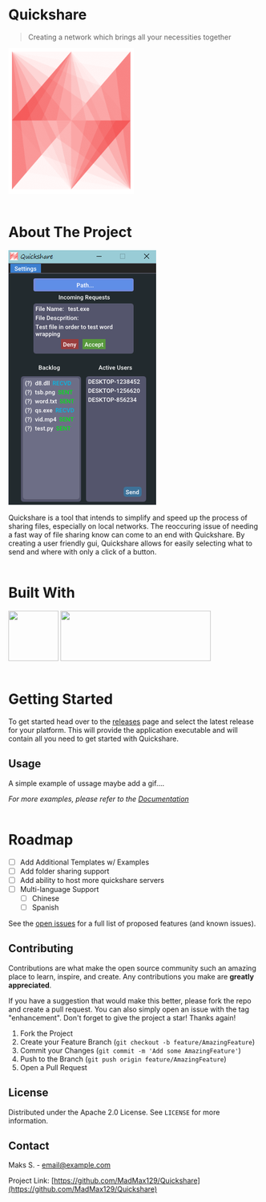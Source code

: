 # Quickshare
> Creating a network which brings all your necessities together

<!-- [![Contributors][contributors-shield]][contributors-url]
[![Stargazers][stars-shield]][stars-url]
[![Issues][issues-shield]][issues-url]
[![MIT License][license-shield]][license-url] -->

<img src="images/logo.png" width="250" height="290"/>
<br />
<br />

<!-- ABOUT THE PROJECT -->
# About The Project

<!-- Add screen shot of gui -->
[![Product Name Screen Shot][product-screenshot]](https://example.com)

Quickshare is a tool that intends to simplify and speed up the process of sharing files, especially on local networks. The reoccuring issue of needing a fast way of file sharing know can come to an end with Quickshare. By creating a user friendly gui, Quickshare allows for easily selecting what to send and where with only a click of a button.
<br />
<br />

# Built With

<img src="https://upload.wikimedia.org/wikipedia/commons/1/18/ISO_C%2B%2B_Logo.svg" width=100 height=100>

<img src="https://cloud.githubusercontent.com/assets/8225057/9825766/8b0de6c8-58cd-11e5-960f-0eeed4004d6c.png" width=300 height=100>
<br />
<br />

<!-- GETTING STARTED -->
# Getting Started

To get started head over to the [releases](https://github.com/MadMax129/Quickshare/releases/) page and select the latest release for your platform. This will provide the application executable and will contain all you need to get started with Quickshare.

<!-- USAGE EXAMPLES -->
## Usage

A simple example of ussage maybe add a gif....

_For more examples, please refer to the [Documentation](https://example.com)_
<br />
<br />

<!-- ROADMAP -->
# Roadmap
- [ ] Add Additional Templates w/ Examples
- [ ] Add folder sharing support
- [ ] Add ability to host more quickshare servers
- [ ] Multi-language Support
    - [ ] Chinese
    - [ ] Spanish

See the [open issues](https://github.com/MadMax129/Quickshare/issues) for a full list of proposed features (and known issues).

<!-- CONTRIBUTING -->
## Contributing

Contributions are what make the open source community such an amazing place to learn, inspire, and create. Any contributions you make are **greatly appreciated**.

If you have a suggestion that would make this better, please fork the repo and create a pull request. You can also simply open an issue with the tag "enhancement".
Don't forget to give the project a star! Thanks again!

1. Fork the Project
2. Create your Feature Branch (`git checkout -b feature/AmazingFeature`)
3. Commit your Changes (`git commit -m 'Add some AmazingFeature'`)
4. Push to the Branch (`git push origin feature/AmazingFeature`)
5. Open a Pull Request

<!-- LICENSE -->
## License

Distributed under the Apache 2.0 License. See `LICENSE` for more information.

<!-- CONTACT -->
## Contact

Maks S. - email@example.com

Project Link: [https://github.com/MadMax129/Quickshare](https://github.com/MadMax129/Quickshare)


<!-- MARKDOWN LINKS & IMAGES -->
<!-- https://www.markdownguide.org/basic-syntax/#reference-style-links -->
[contributors-shield]: https://img.shields.io/github/contributors/MadMax129/Quickshare.svg?style=for-the-badge
[stars-shield]: https://img.shields.io/github/stars/MadMax129/Quickshare.svg?style=for-the-badge
[issues-shield]: https://img.shields.io/github/issues/MadMax129/Quickshare.svg?style=for-the-badge
[license-shield]: https://img.shields.io/github/license/MadMax129/Quickshare.svg?style=for-the-badge

[contributors-url]: https://github.com/MadMax129/Quickshare/graphs/contributors
[stars-url]: https://github.com/MadMax129/Quickshare/stargazers
[issues-url]: https://github.com/MadMax129/Quickshare/issues
[license-url]: https://github.com/MadMax129/Quickshare/blob/master/LICENSE

[product-screenshot]: images/demo1.png
[C++]: https://upload.wikimedia.org/wikipedia/commons/1/18/ISO_C%2B%2B_Logo.svg
[ImGUI]: https://cloud.githubusercontent.com/assets/8225057/9825766/8b0de6c8-58cd-11e5-960f-0eeed4004d6c.png
[imgui-url]: https://github.com/ocornut/imgui
